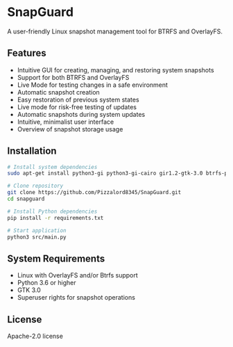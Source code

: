 # SnapGuard

A user-friendly Linux snapshot management tool for BTRFS and OverlayFS.

## Features

- Intuitive GUI for creating, managing, and restoring system snapshots
- Support for both BTRFS and OverlayFS
- Live Mode for testing changes in a safe environment
- Automatic snapshot creation
- Easy restoration of previous system states
- Live mode for risk-free testing of updates
- Automatic snapshots during system updates
- Intuitive, minimalist user interface
- Overview of snapshot storage usage

## Installation

```bash
# Install system dependencies
sudo apt-get install python3-gi python3-gi-cairo gir1.2-gtk-3.0 btrfs-progs

# Clone repository
git clone https://github.com/Pizzalord8345/SnapGuard.git
cd snapguard

# Install Python dependencies
pip install -r requirements.txt

# Start application
python3 src/main.py
```

## System Requirements

- Linux with OverlayFS and/or Btrfs support
- Python 3.6 or higher
- GTK 3.0
- Superuser rights for snapshot operations

## License

Apache-2.0 license
